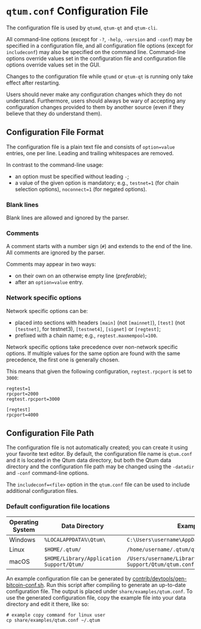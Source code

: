 # `qtum.conf` Configuration File

The configuration file is used by `qtumd`, `qtum-qt` and `qtum-cli`.

All command-line options (except for `-?`, `-help`, `-version` and `-conf`) may be specified in a configuration file, and all configuration file options (except for `includeconf`) may also be specified on the command line. Command-line options override values set in the configuration file and configuration file options override values set in the GUI.

Changes to the configuration file while `qtumd` or `qtum-qt` is running only take effect after restarting.

Users should never make any configuration changes which they do not understand. Furthermore, users should always be wary of accepting any configuration changes provided to them by another source (even if they believe that they do understand them).

## Configuration File Format

The configuration file is a plain text file and consists of `option=value` entries, one per line. Leading and trailing whitespaces are removed.

In contrast to the command-line usage:
- an option must be specified without leading `-`;
- a value of the given option is mandatory; e.g., `testnet=1` (for chain selection options), `noconnect=1` (for negated options).

### Blank lines

Blank lines are allowed and ignored by the parser.

### Comments

A comment starts with a number sign (`#`) and extends to the end of the line. All comments are ignored by the parser.

Comments may appear in two ways:
- on their own on an otherwise empty line (_preferable_);
- after an `option=value` entry.

### Network specific options

Network specific options can be:
- placed into sections with headers `[main]` (not `[mainnet]`), `[test]` (not `[testnet]`, for testnet3), `[testnet4]`, `[signet]` or `[regtest]`;
- prefixed with a chain name; e.g., `regtest.maxmempool=100`.

Network specific options take precedence over non-network specific options.
If multiple values for the same option are found with the same precedence, the
first one is generally chosen.

This means that given the following configuration, `regtest.rpcport` is set to `3000`:

```
regtest=1
rpcport=2000
regtest.rpcport=3000

[regtest]
rpcport=4000
```

## Configuration File Path

The configuration file is not automatically created; you can create it using your favorite text editor. By default, the configuration file name is `qtum.conf` and it is located in the Qtum data directory, but both the Qtum data directory and the configuration file path may be changed using the `-datadir` and `-conf` command-line options.

The `includeconf=<file>` option in the `qtum.conf` file can be used to include additional configuration files.

### Default configuration file locations

Operating System | Data Directory | Example Path
-- | -- | --
Windows | `%LOCALAPPDATA%\Qtum\` | `C:\Users\username\AppData\Local\Qtum\qtum.conf`
Linux | `$HOME/.qtum/` | `/home/username/.qtum/qtum.conf`
macOS | `$HOME/Library/Application Support/Qtum/` | `/Users/username/Library/Application Support/Qtum/qtum.conf`

An example configuration file can be generated by [contrib/devtools/gen-bitcoin-conf.sh](../contrib/devtools/gen-bitcoin-conf.sh).
Run this script after compiling to generate an up-to-date configuration file.
The output is placed under `share/examples/qtum.conf`.
To use the generated configuration file, copy the example file into your data directory and edit it there, like so:

```
# example copy command for linux user
cp share/examples/qtum.conf ~/.qtum
```
